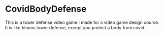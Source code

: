 # CovidBodyDefense
This is a tower defense video game I made for a video game design course. It is like bloons tower defense, except you protect a body from covid.
